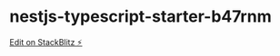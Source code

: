 # nestjs-typescript-starter-b47rnm

[Edit on StackBlitz ⚡️](https://stackblitz.com/edit/nestjs-typescript-starter-b47rnm)



